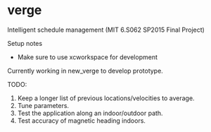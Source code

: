 # verge
Intelligent schedule management (MIT 6.S062 SP2015 Final Project)

Setup notes
 - Make sure to use xcworkspace for development

Currently working in new_verge to develop prototype.

TODO:

1. Keep a longer list of previous locations/velocities to average.
2. Tune parameters. 
3. Test the application along an indoor/outdoor path. 
4. Test accuracy of magnetic heading indoors.
